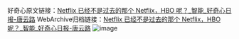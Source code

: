 好奇心原文链接：[Netflix 已经不是过去的那个 Netflix，HBO 呢？_智能_好奇心日报-唐云路](https://www.qdaily.com/articles/1772.html)
WebArchive归档链接：[Netflix 已经不是过去的那个 Netflix，HBO 呢？_智能_好奇心日报-唐云路](http://web.archive.org/web/20160704174431/http://www.qdaily.com:80/articles/1772.html)
![image](http://ww3.sinaimg.cn/large/007d5XDply1g3v4ij5ehaj30u02yc4qp)